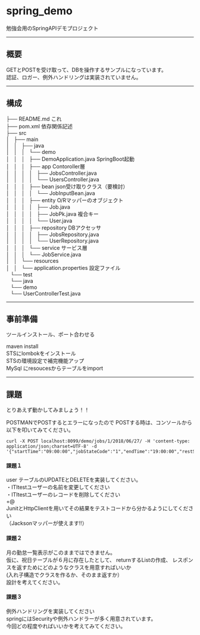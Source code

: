 # spring_demo

勉強会用のSpringAPIデモプロジェクト  

---
## 概要
GETとPOSTを受け取って、DBを操作するサンプルになっています。  
認証、ロガー、例外ハンドリングは実装されていません。

---
## 構成
├── README.md	                    これ  
├── pom.xml		                     依存関係記述  
├── src  
│   ├── main  
│   │   ├── java  
│   │   │   └── demo  
│   │   │       ├── DemoApplication.java      SpringBoot起動  
│   │   │       ├── app							Contoroller層  
│   │   │       │   ├── JobsController.java  
│   │   │       │   └── UsersController.java  
│   │   │       ├── bean							json受け取りクラス（要検討）  
│   │   │       │   └── JobInputBean.java  
│   │   │       ├── entity						O/Rマッパーのオブジェクト  
│   │   │       │   ├── Job.java  
│   │   │       │   ├── JobPk.java				複合キー  
│   │   │       │   └── User.java  
│   │   │       ├── repository					DBアクセッサ  
│   │   │       │   ├── JobsRepository.java  
│   │   │       │   └── UserRepository.java  
│   │   │       └── service						サービス層  
│   │   │           └── JobService.java  
│   │   └── resources  
│   │       └── application.properties			設定ファイル  
   └── test  
       └── java  
           └── demo  
               └── UserControllerTest.java  

---
## 事前準備

ツールインストール、ポート合わせる  

maven install  
STSにlombokをインストール  
STSの環境設定で補完機能アップ  
MySql にresoucesからテーブルをimport  

---
## 課題
とりあえず動かしてみましょう！！

POSTMANでPOSTするとエラーになったので
POSTする時は、コンソールから以下を叩いてみてください。

```
curl -X POST localhost:8099/demo/jobs/1/2018/06/27/ -H 'content-type: application/json;charset=UTF-8' -d '{"startTime":"09:00:00","jobStateCode":"1","endTime":"19:00:00","restStartTime":"","restEndTime":"","jobStateName":""}'
```

#### 課題１
user テーブルのUPDATEとDELETEを実装してください。  
・ITItestユーザーの名前を変更してください  
・ITItestユーザーのレコードを削除してください  
+@  
JunitとHttpClientを用いてその結果をテストコードから分かるようにしてください  
（Jacksonマッパーが使えます!!）  

#### 課題２  
月の勤怠一覧表示がこのままではできません。  
仮に、祝日テーブルが６月に存在したとして、
returnするListの作成、
レスポンスを返すためにどのようなクラスを用意すればいいか  
(入れ子構造でクラスを作るか、そのまま返すか）  
設計を考えてください。  

#### 課題３  
例外ハンドリングを実装してください  
springにはSecurityや例外ハンドラーが多く用意されています。  
今回どの程度やればいいかを考えてみてください。
